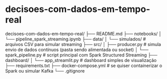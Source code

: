 # decisoes-com-dados-em-tempo-real

decisoes-com-dados-em-tempo-real/
├── README.md
├── notebooks/
│   └── pipeline_spark_streaming.ipynb
├── data/
│   └── simulados/         # arquivos CSV para simular streaming
├── src/
│   ├── producer.py        # simula envio de dados contínuos (pasta sendo alimentada ou socket)
│   └── spark_pipeline.py  # script principal com Spark Structured Streaming
├── dashboard/
│   └── app_streamlit.py   # dashboard simples de visualização
├── requirements.txt
├── docker-compose.yml     # se quiser containerizar o Spark ou simular Kafka
└── .gitignore
